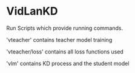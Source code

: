 # VidLanKD


Run Scripts which provide running commands.

'vteacher' contains teacher model training 

'vteacher/loss' contains all loss functions used

'vlm' contains KD process and the student model
